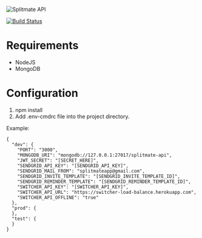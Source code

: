 ![Splitmate API](https://raw.githubusercontent.com/Rice-Beans/assets/master/splitmate/logo/splitmate.jpg)

[![Build Status](https://travis-ci.com/Rice-Beans/splitmate-api.svg?branch=master)](https://travis-ci.com/Rice-Beans/splitmate-api)

# Requirements  
- NodeJS
- MongoDB

# Configuration
1) npm install
2) Add .env-cmdrc file into the project directory.

Example:
```
{
  "dev": {
    "PORT": "3000",
    "MONGODB_URI": "mongodb://127.0.0.1:27017/splitmate-api",
    "JWT_SECRET": "[SECRET_HERE]",
    "SENDGRID_API_KEY": "[SENDGRID_API_KEY]",
    "SENDGRID_MAIL_FROM": "splitmateapp@gmail.com",
    "SENDGRID_INVITE_TEMPLATE": "[SENDGRID_INVITE_TEMPLATE_ID]",
    "SENDGRID_REMINDER_TEMPLATE": "[SENDGRID_REMINDER_TEMPLATE_ID]",
    "SWITCHER_API_KEY": "[SWITCHER_API_KEY]",
    "SWITCHER_API_URL": "https://switcher-load-balance.herokuapp.com",
    "SWITCHER_API_OFFLINE": "true"
  },
  "prod": {
  },
  "test": {
  }
}
```